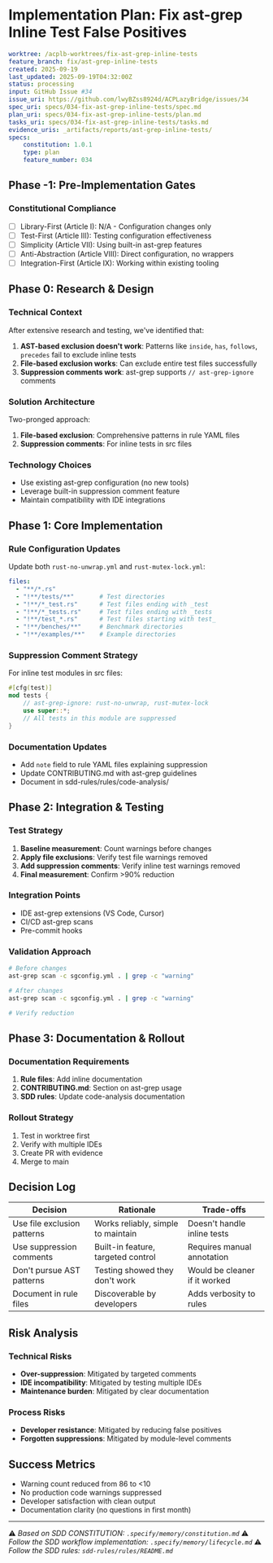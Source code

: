 # Implementation Plan: Fix ast-grep Inline Test False Positives

```yaml
worktree: /acplb-worktrees/fix-ast-grep-inline-tests
feature_branch: fix/ast-grep-inline-tests
created: 2025-09-19
last_updated: 2025-09-19T04:32:00Z
status: processing
input: GitHub Issue #34
issue_uri: https://github.com/lwyBZss8924d/ACPLazyBridge/issues/34
spec_uri: specs/034-fix-ast-grep-inline-tests/spec.md
plan_uri: specs/034-fix-ast-grep-inline-tests/plan.md
tasks_uri: specs/034-fix-ast-grep-inline-tests/tasks.md
evidence_uris: _artifacts/reports/ast-grep-inline-tests/
specs:
    constitution: 1.0.1
    type: plan
    feature_number: 034
```

## Phase -1: Pre-Implementation Gates

### Constitutional Compliance

- [ ] Library-First (Article I): N/A - Configuration changes only
- [ ] Test-First (Article III): Testing configuration effectiveness
- [ ] Simplicity (Article VII): Using built-in ast-grep features
- [ ] Anti-Abstraction (Article VIII): Direct configuration, no wrappers
- [ ] Integration-First (Article IX): Working within existing tooling

## Phase 0: Research & Design

### Technical Context

After extensive research and testing, we've identified that:

1. **AST-based exclusion doesn't work**: Patterns like `inside`, `has`, `follows`, `precedes` fail to exclude inline tests
2. **File-based exclusion works**: Can exclude entire test files successfully
3. **Suppression comments work**: ast-grep supports `// ast-grep-ignore` comments

### Solution Architecture

Two-pronged approach:

1. **File-based exclusion**: Comprehensive patterns in rule YAML files
2. **Suppression comments**: For inline tests in src files

### Technology Choices

- Use existing ast-grep configuration (no new tools)
- Leverage built-in suppression comment feature
- Maintain compatibility with IDE integrations

## Phase 1: Core Implementation

### Rule Configuration Updates

Update both `rust-no-unwrap.yml` and `rust-mutex-lock.yml`:

```yaml
files:
  - "**/*.rs"
  - "!**/tests/**"       # Test directories
  - "!**/*_test.rs"      # Test files ending with _test
  - "!**/*_tests.rs"     # Test files ending with _tests
  - "!**/test_*.rs"      # Test files starting with test_
  - "!**/benches/**"     # Benchmark directories
  - "!**/examples/**"    # Example directories
```

### Suppression Comment Strategy

For inline test modules in src files:

```rust
#[cfg(test)]
mod tests {
    // ast-grep-ignore: rust-no-unwrap, rust-mutex-lock
    use super::*;
    // All tests in this module are suppressed
}
```

### Documentation Updates

- Add `note` field to rule YAML files explaining suppression
- Update CONTRIBUTING.md with ast-grep guidelines
- Document in sdd-rules/rules/code-analysis/

## Phase 2: Integration & Testing

### Test Strategy

1. **Baseline measurement**: Count warnings before changes
2. **Apply file exclusions**: Verify test file warnings removed
3. **Add suppression comments**: Verify inline test warnings removed
4. **Final measurement**: Confirm >90% reduction

### Integration Points

- IDE ast-grep extensions (VS Code, Cursor)
- CI/CD ast-grep scans
- Pre-commit hooks

### Validation Approach

```bash
# Before changes
ast-grep scan -c sgconfig.yml . | grep -c "warning"

# After changes
ast-grep scan -c sgconfig.yml . | grep -c "warning"

# Verify reduction
```

## Phase 3: Documentation & Rollout

### Documentation Requirements

1. **Rule files**: Add inline documentation
2. **CONTRIBUTING.md**: Section on ast-grep usage
3. **SDD rules**: Update code-analysis documentation

### Rollout Strategy

1. Test in worktree first
2. Verify with multiple IDEs
3. Create PR with evidence
4. Merge to main

## Decision Log

| Decision | Rationale | Trade-offs |
|----------|-----------|------------|
| Use file exclusion patterns | Works reliably, simple to maintain | Doesn't handle inline tests |
| Use suppression comments | Built-in feature, targeted control | Requires manual annotation |
| Don't pursue AST patterns | Testing showed they don't work | Would be cleaner if it worked |
| Document in rule files | Discoverable by developers | Adds verbosity to rules |

## Risk Analysis

### Technical Risks

- **Over-suppression**: Mitigated by targeted comments
- **IDE incompatibility**: Mitigated by testing multiple IDEs
- **Maintenance burden**: Mitigated by clear documentation

### Process Risks

- **Developer resistance**: Mitigated by reducing false positives
- **Forgotten suppressions**: Mitigated by module-level comments

## Success Metrics

- Warning count reduced from 86 to <10
- No production code warnings suppressed
- Developer satisfaction with clean output
- Documentation clarity (no questions in first month)

---

⚠️ _Based on SDD CONSTITUTION: `.specify/memory/constitution.md`_
⚠️ _Follow the SDD workflow implementation: `.specify/memory/lifecycle.md`_
⚠️ _Follow the SDD rules: `sdd-rules/rules/README.md`_
